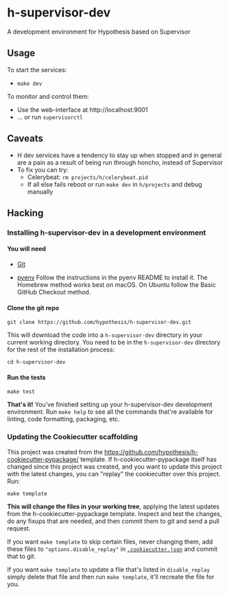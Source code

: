 # h-supervisor-dev

A development environment for Hypothesis based on Supervisor

Usage
-----

To start the services:

  * `make dev`

To monitor and control them:

  * Use the web-interface at http://localhost:9001
  * ... or run `supervisorctl`

Caveats
-------

 * H dev services have a tendency to stay up when stopped and in general are a 
   pain as a result of being run through honcho, instead of Supervisor
 * To fix you can try:
   * Celerybeat: `rm projects/h/celerybeat.pid`
   * If all else fails reboot or run `make dev` in `h/projects` and debug manually

Hacking
-------

### Installing h-supervisor-dev in a development environment

#### You will need

* [Git](https://git-scm.com/)

* [pyenv](https://github.com/pyenv/pyenv)
  Follow the instructions in the pyenv README to install it.
  The Homebrew method works best on macOS.
  On Ubuntu follow the Basic GitHub Checkout method.

#### Clone the git repo

```terminal
git clone https://github.com/hypothesis/h-supervisor-dev.git
```

This will download the code into a `h-supervisor-dev` directory
in your current working directory. You need to be in the
`h-supervisor-dev` directory for the rest of the installation
process:

```terminal
cd h-supervisor-dev
```

#### Run the tests

```terminal
make test
```

**That's it!** You’ve finished setting up your h-supervisor-dev
development environment. Run `make help` to see all the commands that're
available for linting, code formatting, packaging, etc.

### Updating the Cookiecutter scaffolding

This project was created from the
https://github.com/hypothesis/h-cookiecutter-pypackage/ template.
If h-cookiecutter-pypackage itself has changed since this project was created, and
you want to update this project with the latest changes, you can "replay" the
cookiecutter over this project. Run:

```terminal
make template
```

**This will change the files in your working tree**, applying the latest
updates from the h-cookiecutter-pypackage template. Inspect and test the
changes, do any fixups that are needed, and then commit them to git and send a
pull request.

If you want `make template` to skip certain files, never changing them, add
these files to `"options.disable_replay"` in
[`.cookiecutter.json`](.cookiecutter.json) and commit that to git.

If you want `make template` to update a file that's listed in `disable_replay`
simply delete that file and then run `make template`, it'll recreate the file
for you.
